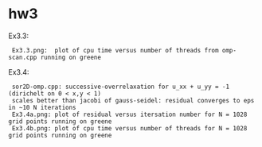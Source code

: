 # hw3

Ex3.3:

     Ex3.3.png:  plot of cpu time versus number of threads from omp-scan.cpp running on greene
     
Ex3.4:

     sor2D-omp.cpp: successive-overrelaxation for u_xx + u_yy = -1 (dirichelt on 0 < x,y < 1)
     scales better than jacobi of gauss-seidel: residual converges to eps in ~10 N iterations
     Ex3.4a.png: plot of residual versus itersation number for N = 1028 grid points running on greene
     Ex3.4b.png: plot of cpu time versus number of threads for N = 1028 grid points running on greene 
